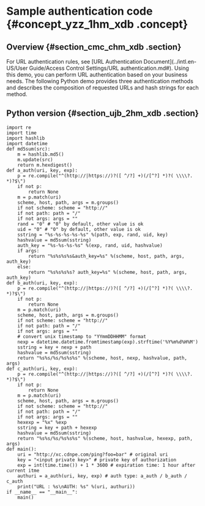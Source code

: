 # Sample authentication code {#concept_yzz_1hm_xdb .concept}

## Overview {#section_cmc_chm_xdb .section}

For URL authentication rules, see [URL Authentication Document](../intl.en-US/User Guide/Access Control Settings/URL authentication.md#). Using this demo, you can perform URL authentication based on your business needs. The following Python demo provides three authentication methods and describes the composition of requested URLs and hash strings for each method.

## Python version {#section_ujb_2hm_xdb .section}

```
import re
import time
import hashlib
import datetime
def md5sum(src):
    m = hashlib.md5()
    m.update(src)
    return m.hexdigest()
def a_auth(uri, key, exp):
    p = re.compile("^(http://|https://)?([ ^/?] +)(/[^?] *)?( \\\\?. *)?$\")
    if not p:
        return None
    m = p.match(uri)
    scheme, host, path, args = m.groups()
    if not scheme: scheme = "http://"
    if not path: path = "/"
    if not args: args = ""
    rand = "0" # "0" by default, other value is ok
    uid = "0" # "0" by default, other value is ok
    sstring = "%s-%s-%s-%s-%s" %(path, exp, rand, uid, key)
    hashvalue = md5sum(sstring)
    auth_key = "%s-%s-%s-%s" %(exp, rand, uid, hashvalue)
    if args:
        return "%s%s%s%s&auth_key=%s" %(scheme, host, path, args, auth_key)
    else:
        return "%s%s%s%s? auth_key=%s" %(scheme, host, path, args, auth_key)
def b_auth(uri, key, exp):
    p = re.compile("^(http://|https://)?([ ^/?] +)(/[^?] *)?( \\\\?. *)?$\")
    if not p:
        return None
    m = p.match(uri)
    scheme, host, path, args = m.groups()
    if not scheme: scheme = "http://"
    if not path: path = "/"
    if not args: args = ""
    # convert unix timestamp to "YYmmDDHHMM" format
    nexp = datetime.datetime.fromtimestamp(exp).strftime('%Y%m%d%H%M')
    sstring = key + nexp + path
    hashvalue = md5sum(sstring)
    return "%s%s/%s/%s%s%s" %(scheme, host, nexp, hashvalue, path, args)
def c_auth(uri, key, exp):
    p = re.compile("^(http://|https://)?([ ^/?] +)(/[^?] *)?( \\\\?. *)?$\")
    if not p:
        return None
    m = p.match(uri)
    scheme, host, path, args = m.groups()
    if not scheme: scheme = "http://"
    if not path: path = "/"
    if not args: args = ""
    hexexp = "%x" %exp
    sstring = key + path + hexexp
    hashvalue = md5sum(sstring)
    return "%s%s/%s/%s%s%s" %(scheme, host, hashvalue, hexexp, path, args)
def main():
    uri = "http://xc.cdnpe.com/ping?foo=bar" # original uri
    key = "<input private key>" # private key of authorization
    exp = int(time.time()) + 1 * 3600 # expiration time: 1 hour after current itme
    authuri = a_auth(uri, key, exp) # auth type: a_auth / b_auth / c_auth
    print("URL : %s\nAUTH: %s" %(uri, authuri))
if __name__ == "__main__":
    main()
```

